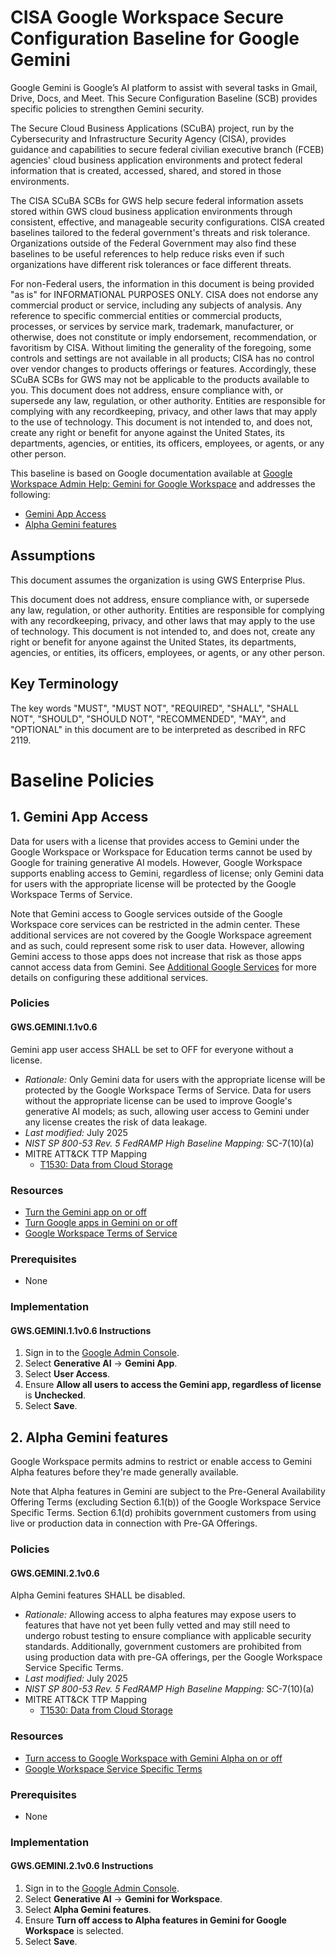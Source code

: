 # CISA Google Workspace Secure Configuration Baseline for Google Gemini

Google Gemini is Google’s AI platform to assist with several tasks in Gmail, Drive, Docs, and Meet. This Secure Configuration Baseline (SCB) provides specific policies to strengthen Gemini security.

The Secure Cloud Business Applications (SCuBA) project, run by the Cybersecurity and Infrastructure Security Agency (CISA), provides guidance and capabilities to secure federal civilian executive branch (FCEB) agencies' cloud business application environments and protect federal information that is created, accessed, shared, and stored in those environments.

The CISA SCuBA SCBs for GWS help secure federal information assets stored within GWS cloud business application environments through consistent, effective, and manageable security configurations. CISA created baselines tailored to the federal government's threats and risk tolerance. Organizations outside of the Federal Government may also find these baselines to be useful references to help reduce risks even if such organizations have different risk tolerances or face different threats.

For non-Federal users, the information in this document is being provided "as is" for INFORMATIONAL PURPOSES ONLY. CISA does not endorse any commercial product or service, including any subjects of analysis. Any reference to specific commercial entities or commercial products, processes, or services by service mark, trademark, manufacturer, or otherwise, does not constitute or imply endorsement, recommendation, or favoritism by CISA. Without limiting the generality of the foregoing, some controls and settings are not available in all products; CISA has no control over vendor changes to products offerings or features. Accordingly, these SCuBA SCBs for GWS may not be applicable to the products available to you. This document does not address, ensure compliance with, or supersede any law, regulation, or other authority. Entities are responsible for complying with any recordkeeping, privacy, and other laws that may apply to the use of technology. This document is not intended to, and does not, create any right or benefit for anyone against the United States, its departments, agencies, or entities, its officers, employees, or agents, or any other person.

This baseline is based on Google documentation available at [Google Workspace Admin Help: Gemini for Google Workspace](https://support.google.com/a/topic/13853688?hl=en&ref_topic=9197&sjid=1480967616439197109-NA) and addresses the following:

-   [Gemini App Access](#1-gemini-app-access)
-   [Alpha Gemini features](#2-alpha-gemini-features)

## Assumptions

This document assumes the organization is using GWS Enterprise Plus.

This document does not address, ensure compliance with, or supersede any law, regulation, or other authority.  Entities are responsible for complying with any recordkeeping, privacy, and other laws that may apply to the use of technology.  This document is not intended to, and does not, create any right or benefit for anyone against the United States, its departments, agencies, or entities, its officers, employees, or agents, or any other person.

## Key Terminology

The key words "MUST", "MUST NOT", "REQUIRED", "SHALL", "SHALL NOT", "SHOULD", "SHOULD NOT", "RECOMMENDED", "MAY", and "OPTIONAL" in this document are to be interpreted as described in RFC 2119.

# Baseline Policies

## 1. Gemini App Access
Data for users with a license that provides access to Gemini under the Google Workspace
or Workspace for Education terms cannot be used by Google for training generative
AI models. However, Google Workspace supports enabling access to Gemini, regardless
of license; only Gemini data for users with the appropriate license will be protected
by the Google Workspace Terms of Service.

Note that Gemini access to Google services outside of the Google Workspace core
services can be restricted in the admin center. These additional services
are not covered by the Google Workspace agreement and as such, could represent
some risk to user data. However, allowing Gemini access to those apps does not
increase that risk as those apps cannot access data from Gemini. See
[Additional Google Services](https://github.com/cisagov/ScubaGoggles/blob/main/scubagoggles/baselines/commoncontrols.md#16-additional-google-services)
for more details on configuring these additional services.

### Policies

#### GWS.GEMINI.1.1v0.6
Gemini app user access SHALL be set to OFF for everyone without a license.

- _Rationale:_ Only Gemini data for users with the appropriate license will be
protected by the Google Workspace Terms of Service. Data for users without the
appropriate license can be used to improve Google's generative AI models; as such,
allowing user access to Gemini under any license creates the risk of data leakage.
- _Last modified:_ July 2025
- _NIST SP 800-53 Rev. 5 FedRAMP High Baseline Mapping:_ SC-7(10)(a)
- MITRE ATT&CK TTP Mapping
  - [T1530: Data from Cloud Storage](https://attack.mitre.org/techniques/T1530/)

### Resources
-   [Turn the Gemini app on or off](https://support.google.com/a/answer/14571493)
-   [Turn Google apps in Gemini on or off](https://support.google.com/a/answer/15293691)
-   [Google Workspace Terms of Service](https://workspace.google.com/terms/premier_terms/)

### Prerequisites

-   None

### Implementation

#### GWS.GEMINI.1.1v0.6 Instructions
1.  Sign in to the [Google Admin Console](https://admin.google.com).
2.  Select **Generative AI** -\> **Gemini App**.
3.  Select **User Access**.
4.  Ensure **Allow all users to access the Gemini app, regardless of license** is **Unchecked**.
5.  Select **Save**.


## 2. Alpha Gemini features
Google Workspace permits admins to restrict or enable access to Gemini Alpha features
before they're made generally available.

Note that Alpha features in Gemini are subject to the Pre-General Availability
Offering Terms (excluding Section 6.1(b)) of the Google Workspace Service
Specific Terms. Section 6.1(d) prohibits government customers from using live or
production data in connection with Pre-GA Offerings.

### Policies

#### GWS.GEMINI.2.1v0.6
Alpha Gemini features SHALL be disabled.

- _Rationale:_ Allowing access to alpha features may expose users to features that
have not yet been fully vetted and may still need to undergo robust testing to ensure
compliance with applicable security standards. Additionally, government customers are
prohibited from using production data with pre-GA offerings, per the Google Workspace
Service Specific Terms.
- _Last modified:_ July 2025
- _NIST SP 800-53 Rev. 5 FedRAMP High Baseline Mapping:_ SC-7(10)(a)
- MITRE ATT&CK TTP Mapping
  - [T1530: Data from Cloud Storage](https://attack.mitre.org/techniques/T1530/)

### Resources

-   [Turn access to Google Workspace with Gemini Alpha on or off](https://support.google.com/a/answer/14170809)
-   [Google Workspace Service Specific Terms](https://workspace.google.com/terms/service-terms/index.html)

### Prerequisites

-   None

### Implementation

#### GWS.GEMINI.2.1v0.6 Instructions
1.  Sign in to the [Google Admin Console](https://admin.google.com).
2.  Select **Generative AI** -\> **Gemini for Workspace**.
3.  Select **Alpha Gemini features**.
4.  Ensure **Turn off access to Alpha features in Gemini for Google Workspace** is selected.
5.  Select **Save**.
